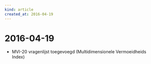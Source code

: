 ```yaml
---
kind: article
created_at: 2016-04-19
---
```


# 2016-04-19

* MVI-20 vragenlijst toegevoegd (Multidimensionele Vermoeidheids Index)

